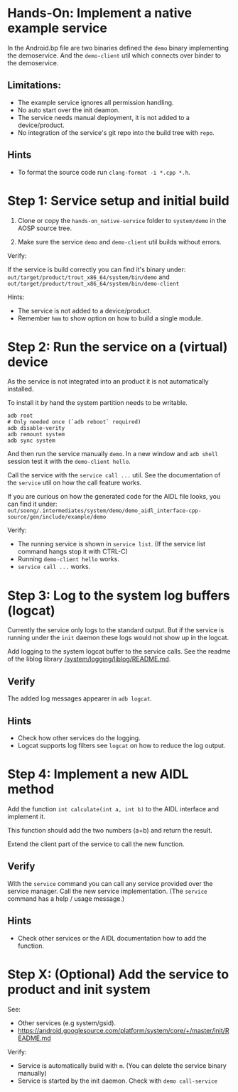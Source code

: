 # Hands-On: Implement a native example service

In the Android.bp file are two binaries defined the `demo` binary
implementing the demoservice. And the `demo-client` util which connects
over binder to the demoservice.


## Limitations:

 - The example service ignores all permission handling.
 - No auto start over the init deamon.
 - The service needs manual deployment, it is not added to a device/product.
 - No integration of the service's git repo into the build tree with `repo`.


## Hints

 - To format the source code run `clang-format -i *.cpp *.h`.


# Step 1: Service setup and initial build

1. Clone or copy the `hands-on_native-service` folder to `system/demo` in the AOSP source tree.

2. Make sure the service `demo` and `demo-client` util builds without errors.


Verify:

If the service is build correctly you can find it's binary under:
`out/target/product/trout_x86_64/system/bin/demo`
and
`out/target/product/trout_x86_64/system/bin/demo-client`


Hints:

 - The service is not added to a device/product.
 - Remember `hmm` to show option on how to build a single module.


# Step 2: Run the service on a (virtual) device

As the service is not integrated into an product it is not automatically
installed.

To install it by hand the system partition needs to be writable.

```
adb root
# Only needed once (`adb reboot` required)
adb disable-verity
adb remount system
adb sync system
```

And then run the service manually `demo`.
In a new window and `adb shell` session test it with the `demo-client hello`.

Call the service with the `service call ...` util.
See the documentation of the `service` util on how the call feature works.

If you are curious on how the generated code for the AIDL file looks, you can
find it under:
`out/soong/.intermediates/system/demo/demo_aidl_interface-cpp-source/gen/include/example/demo`


Verify:

 - The running service is shown in `service list`.
    (If the service list command hangs stop it with CTRL-C)
 - Running `demo-client hello` works.
 - `service call ...` works.


# Step 3: Log to the system log buffers (logcat)

Currently the service only logs to the standard output.
But if the service is running under the `init` daemon these logs would not show
up in the logcat.

Add logging to the system logcat buffer to the service calls.
See the readme of the liblog library [/system/logging/liblog/README.md](https://cs.android.com/android/platform/superproject/main/+/main:system/logging/liblog/README.md).


## Verify

The added log messages appearer in `adb logcat`.


## Hints

 - Check how other services do the logging.
 - Logcat supports log filters see `logcat` on how to reduce the log output.


# Step 4: Implement a new AIDL method

Add the function `int calculate(int a, int b)`
to the AIDL interface and implement it.

This function should add the two numbers (a+b) and return the result.

Extend the client part of the service to call the new function.


## Verify

With the `service` command you can call any service provided over the service manager.
Call the new service implementation. (The `service` command has a help / usage message.)


## Hints

 - Check other services or the AIDL documentation how to add the function.


# Step X: (Optional) Add the service to product and init system


See:
 - Other services (e.g system/gsid).
 - https://android.googlesource.com/platform/system/core/+/master/init/README.md


Verify:
 - Service is automatically build with `m`.
    (You can delete the service binary manually)
 - Service is started by the init daemon. Check with `demo call-service`

